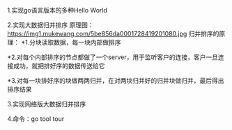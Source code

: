 1.实现go语言版本的多种Hello World

2.实现大数据归并排序
原理图：
https://img1.mukewang.com/5be856da0001728419201080.jpg
归并排序的原理：
*1.分块读取数据，每一块内部做排序

*2.对每个内部排序的节点都做了一个server，用于监听客户的连接，客户一旦连接成功，就把排好序的数据传送给它

*3.对每一块排好序的块做两两归并，在对两块归并好的归并块做归并，最后得出排序结果

3.实现网络版大数据归并排序

4.命令：go tool tour

